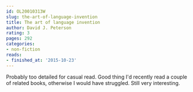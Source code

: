 ```yaml
---
id: OL20010313W
slug: the-art-of-language-invention
title: The art of language invention
author: David J. Peterson
rating: 3
pages: 292
categories:
- non-fiction
reads:
- finished_at: '2015-10-23'
---
```

Probably too detailed for casual read. Good thing I'd recently read a couple of related books, otherwise I would have struggled. Still very interesting.
